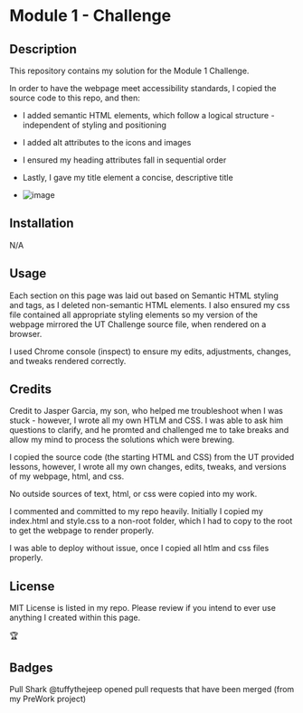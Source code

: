 # Module 1 - Challenge

## Description

This repository contains my solution for the Module 1 Challenge.

In order to have the webpage meet accessibility standards, I copied the source code to this repo, and then:
* I added semantic HTML elements, which follow a logical structure - independent of styling and positioning
* I added alt attributes to the icons and images
* I ensured my heading attributes fall in sequential order
* Lastly, I gave my title element a concise, descriptive title

* ![image](https://github.com/tuffythejeep/Module-1-Challenge/assets/167649421/39291f61-dc78-406b-90eb-adea8ce41c2b)


## Installation
N/A

## Usage
Each section on this page was laid out based on Semantic HTML styling and tags, as I deleted non-semantic HTML elements. I also ensured my css file contained all appropriate styling elements so my version of the webpage mirrored the UT Challenge source file, when rendered on a browser.

I used Chrome console (inspect) to ensure my edits, adjustments, changes, and tweaks rendered correctly.

## Credits

Credit to Jasper Garcia, my son, who helped me troubleshoot when I was stuck - however, I wrote all my own HTLM and CSS. I was able to ask him questions to clarify, and he promted and challenged me to take breaks and allow my mind to process the solutions which were brewing.

I copied the source code (the starting HTML and CSS) from the UT provided lessons, however, I wrote all my own changes, edits, tweaks, and versions of my webpage, html, and css.

No outside sources of text, html, or css were copied into my work.

I commented and committed to my repo heavily. Initially I copied my index.html and style.css to a non-root folder, which I had to copy to the root to get the webpage to render properly.

I was able to deploy without issue, once I copied all htlm and css files properly.

## License

MIT License is listed in my repo. Please review if you intend to ever use anything I created within this page.

🏆
## Badges

Pull Shark
@tuffythejeep opened pull requests that have been merged (from my PreWork project)
